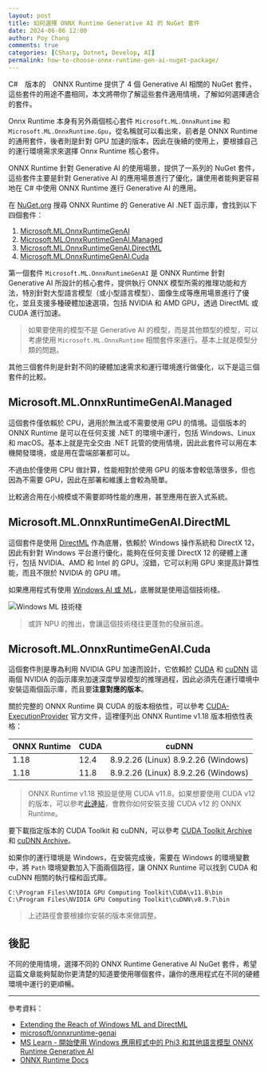 ```yaml
---
layout: post
title: 如何選擇 ONNX Runtime Generative AI 的 NuGet 套件
date: 2024-06-06 12:00
author: Poy Chang
comments: true
categories: [CSharp, Dotnet, Develop, AI]
permalink: how-to-choose-onnx-runtime-gen-ai-nuget-package/
---
```


C#　版本的　ONNX Runtime 提供了 4 個 Generative AI 相關的 NuGet 套件，這些套件的用途不盡相同，本文將帶你了解這些套件適用情境，了解如何選擇適合的套件。

Onnx Runtime 本身有另外兩個核心套件 `Microsoft.ML.OnnxRuntime` 和 `Microsoft.ML.OnnxRuntime.Gpu`，從名稱就可以看出來，前者是 ONNX Runtime 的通用套件，後者則是針對 GPU 加速的版本，因此在後續的使用上，要根據自己的運行環境需求來選擇 Onnx Runtime 核心套件。

ONNX Runtime 針對 Generative AI 的使用場景，提供了一系列的 NuGet 套件，這些套件主要是針對 Generative AI 的應用場景進行了優化，讓使用者能夠更容易地在 C# 中使用 ONNX Runtime 進行 Generative AI 的應用。

在 [NuGet.org](https://www.nuget.org/) 搜尋 ONNX Runtime 的 Generative AI .NET 函示庫，會找到以下四個套件：

1. [Microsoft.ML.OnnxRuntimeGenAI](https://www.nuget.org/packages/Microsoft.ML.OnnxRuntimeGenAI/)
2. [Microsoft.ML.OnnxRuntimeGenAI.Managed](https://www.nuget.org/packages/Microsoft.ML.OnnxRuntimeGenAI.Managed/)
3. [Microsoft.ML.OnnxRuntimeGenAI.DirectML](https://www.nuget.org/packages/Microsoft.ML.OnnxRuntimeGenAI.DirectML/)
4. [Microsoft.ML.OnnxRuntimeGenAI.Cuda](https://www.nuget.org/packages/Microsoft.ML.OnnxRuntimeGenAI.Cuda/)

第一個套件 `Microsoft.ML.OnnxRuntimeGenAI` 是 ONNX Runtime 針對 Generative AI 所設計的核心套件，提供執行 ONNX 模型所需的推理功能和方法，特別針對大型語言模型（或小型語言模型）、圖像生成等應用場景進行了優化，並且支援多種硬體加速選項，包括 NVIDIA 和 AMD GPU，透過 DirectML 或 CUDA 進行加速。

>如果要使用的模型不是 Generative AI 的模型，而是其他類型的模型，可以考慮使用 `Microsoft.ML.OnnxRuntime` 相關套件來運行。基本上就是模型分類的問題。

其他三個套件則是針對不同的硬體加速需求和運行環境進行做優化，以下是這三個套件的比較。

## Microsoft.ML.OnnxRuntimeGenAI.Managed

這個套件僅依賴於 CPU，適用於無法或不需要使用 GPU 的情境。這個版本的 ONNX Runtime 是可以在任何支援 .NET 的環境中運行，包括 Windows、Linux 和 macOS。基本上就是完全交由 .NET 託管的使用情境，因此此套件可以用在本機開發環境，或是用在雲端部署都可以。

不過由於僅使用 CPU 做計算，性能相對於使用 GPU 的版本會較低落很多，但也因為不需要 GPU，因此在部署和維護上會較為簡單。

比較適合用在小規模或不需要即時性能的應用，甚至應用在嵌入式系統。

## Microsoft.ML.OnnxRuntimeGenAI.DirectML

這個套件是使用 [DirectML](https://learn.microsoft.com/zh-tw/windows/ai/directml/dml) 作為底層，依賴於 Windows 操作系統和 DirectX 12，因此有針對 Windows 平台進行優化，能夠在任何支援 DirectX 12 的硬體上運行，包括 NVIDIA、AMD 和 Intel 的 GPU。沒錯，它可以利用 GPU 來提高計算性能，而且不限於 NVIDIA 的 GPU 唷。

如果應用程式有使用 [Windows AI 或 ML](https://learn.microsoft.com/zh-tw/windows/ai/)，底層就是使用這個技術棧。

![Windows ML 技術棧](https://i.imgur.com/2PKsSw0.png)

> 或許 NPU 的推出，會讓這個技術棧往更蓬勃的發展前進。

## Microsoft.ML.OnnxRuntimeGenAI.Cuda

這個套件則是專為利用 NVIDIA GPU 加速而設計，它依賴於 [CUDA](https://developer.nvidia.com/cuda-toolkit) 和 [cuDNN](https://developer.nvidia.com/cudnn) 這兩個 NVIDIA 的函示庫來加速深度學習模型的推理過程，因此必須先在運行環境中安裝這兩個函示庫，而且要**注意對應的版本**。

關於完整的 ONNX Runtime 與 CUDA 的版本相依性，可以參考 [CUDA-ExecutionProvider](https://onnxruntime.ai/docs/execution-providers/CUDA-ExecutionProvider.html#requirements) 官方文件，這裡僅列出 ONNX Runtime v1.18 版本相依性表格：

| ONNX Runtime | CUDA | cuDNN                                   |
| ------------ | ---- | --------------------------------------- |
| 1.18         | 12.4 | 8.9.2.26 (Linux) 8.9.2.26 (Windows) |
| 1.18         | 11.8 | 8.9.2.26 (Linux) 8.9.2.26 (Windows) |

> ONNX Runtime v1.18 預設是使用 CUDA v11.8，如果想要使用 CUDA v12 的版本，可以參考[此連結](https://onnxruntime.ai/docs/install/#cccwinml-installs)，會教你如何安裝支援 CUDA v12 的 ONNX Runtime。

要下載指定版本的 CUDA Toolkit 和 cuDNN，可以參考 [CUDA Toolkit Archive](https://developer.nvidia.com/cuda-toolkit-archive) 和 [cuDNN Archive](https://developer.nvidia.com/rdp/cudnn-archive)。

如果你的運行環境是 Windows，在安裝完成後，需要在 Windows 的環境變數中，將 `Path` 環境變數加入下面兩個路徑，讓 ONNX Runtime 可以找到 CUDA 和 cuDNN 相關的執行檔和函式庫。

```
C:\Program Files\NVIDIA GPU Computing Toolkit\CUDA\v11.8\bin
C:\Program Files\NVIDIA GPU Computing Toolkit\cuDNN\v8.9.7\bin
```

>上述路徑會要根據你安裝的版本來做調整。

## 後記

不同的使用情境，選擇不同的 ONNX Runtime Generative AI NuGet 套件，希望這篇文章能夠幫助你更清楚的知道要使用哪個套件，讓你的應用程式在不同的硬體環境中運行的更順暢。

---

參考資料：

* [Extending the Reach of Windows ML and DirectML](https://blogs.windows.com/windowsdeveloper/2020/03/18/extending-the-reach-of-windows-ml-and-directml/)
* [microsoft/onnxruntime-genai](https://github.com/microsoft/onnxruntime-genai/)
* [MS Learn - 開始使用 Windows 應用程式中的 Phi3 和其他語言模型 ONNX Runtime Generative AI](https://learn.microsoft.com/zh-tw/windows/ai/models/get-started-models-genai?WT.mc_id=DT-MVP-5003022)
* [ONNX Runtime Docs](https://onnxruntime.ai/docs/)
